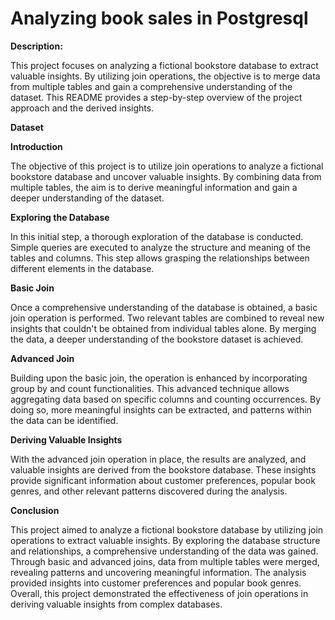 
# Analyzing book sales in Postgresql

<b>Description:</b> 

This project focuses on analyzing a fictional bookstore database to extract valuable insights. By utilizing join operations, the objective is to merge data from multiple tables and gain a comprehensive understanding of the dataset. This README provides a step-by-step overview of the project approach and the derived insights.

<b>Dataset</b>

<b>Introduction</b>

The objective of this project is to utilize join operations to analyze a fictional bookstore database and uncover valuable insights. By combining data from multiple tables, the aim is to derive meaningful information and gain a deeper understanding of the dataset.

<b>Exploring the Database</b>

In this initial step, a thorough exploration of the database is conducted. Simple queries are executed to analyze the structure and meaning of the tables and columns. This step allows grasping the relationships between different elements in the database.

<b>Basic Join</b>

Once a comprehensive understanding of the database is obtained, a basic join operation is performed. Two relevant tables are combined to reveal new insights that couldn't be obtained from individual tables alone. By merging the data, a deeper understanding of the bookstore dataset is achieved.

<b>Advanced Join</b>

Building upon the basic join, the operation is enhanced by incorporating group by and count functionalities. This advanced technique allows aggregating data based on specific columns and counting occurrences. By doing so, more meaningful insights can be extracted, and patterns within the data can be identified.

<b>Deriving Valuable Insights</b>

With the advanced join operation in place, the results are analyzed, and valuable insights are derived from the bookstore database. These insights provide significant information about customer preferences, popular book genres, and other relevant patterns discovered during the analysis.


<b>Conclusion</b>

This project aimed to analyze a fictional bookstore database by utilizing join operations to extract valuable insights. By exploring the database structure and relationships, a comprehensive understanding of the data was gained. Through basic and advanced joins, data from multiple tables were merged, revealing patterns and uncovering meaningful information. The analysis provided insights into customer preferences and popular book genres. Overall, this project demonstrated the effectiveness of join operations in deriving valuable insights from complex databases.

